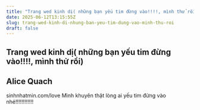 ```yaml
---
title: "Trang wed kinh dị( những bạn yếu tim đừng vào!!!!, mình thử rồi)"
date: 2025-06-12T13:15:55Z
slug: trang-wed-kinh-di-nhung-ban-yeu-tim-dung-vao-minh-thu-roi
draft: false
---
```


## Trang wed kinh dị( những bạn yếu tim đừng vào!!!!, mình thử rồi)

## Alice Quach

sinhnhatmin.com/love
Mình khuyên thật lòng ai yếu tim đừng vào nhé!!!!!!!!!!!!